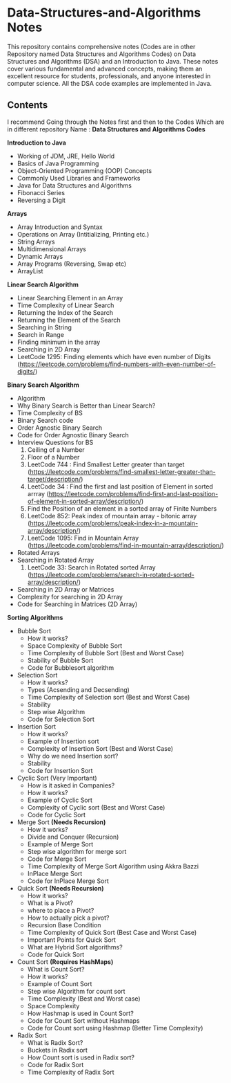 # Data-Structures-and-Algorithms Notes
This repository contains comprehensive notes (Codes are in other Repository named Data Structures and Algorithms Codes) on Data Structures and Algorithms (DSA) and an Introduction to Java. These notes cover various fundamental and advanced concepts, making them an excellent resource for students, professionals, and anyone interested in computer science. All the DSA code examples are implemented in Java.

## Contents 

I recommend Going through the Notes first and then to the Codes Which are in different repository Name : **Data Structures and Algorithms Codes**

**Introduction to Java**
- Working of JDM, JRE, Hello World
- Basics of Java Programming
- Object-Oriented Programming (OOP) Concepts
- Commonly Used Libraries and Frameworks
- Java for Data Structures and Algorithms
- Fibonacci Series
- Reversing a Digit

**Arrays**
- Array Introduction and Syntax
- Operations on Array (Intitializing, Printing etc.)
- String Arrays
- Multidimensional Arrays
- Dynamic Arrays
- Array Programs (Reversing, Swap etc)
- ArrayList

**Linear Search Algorithm**
- Linear Searching Element in an Array
- Time Complexity of Linear Search
- Returning the Index of the Search
- Returning the Element of the Search
- Searching in String
- Search in Range
- Finding minimum in the array
- Searching in 2D Array
- LeetCode 1295: Finding elements which have even number of Digits (https://leetcode.com/problems/find-numbers-with-even-number-of-digits/)

**Binary Search Algorithm**
- Algorithm
- Why Binary Search is Better than Linear Search?
- Time Complexity of BS
- Binary Search code
- Order Agnostic Binary Search
- Code for Order Agnostic Binary Search
- Interview Questions for BS
    1. Ceiling of a Number
    2. Floor of a Number
    3. LeetCode 744 : Find Smallest Letter greater than target (https://leetcode.com/problems/find-smallest-letter-greater-than-target/description/)
    4. LeetCode 34 : Find the first and last position of Element in sorted arrray (https://leetcode.com/problems/find-first-and-last-position-of-element-in-sorted-array/description/)
    5. Find the Position of an element in a sorted array of Finite Numbers
    6. LeetCode 852: Peak index of mountain array - bitonic array (https://leetcode.com/problems/peak-index-in-a-mountain-array/description/)
    7. LeetCode 1095: Find in Mountain Array (https://leetcode.com/problems/find-in-mountain-array/description/)
- Rotated Arrays
- Searching in Rotated Array
    1. LeetCode 33: Search in Rotated sorted Array (https://leetcode.com/problems/search-in-rotated-sorted-array/description/)
- Searching in 2D Array or Matrices
- Complexity for searching in 2D Array
- Code for Searching in Matrices (2D Array)

**Sorting Algorithms**
- Bubble Sort
  - How it works?
  - Space Complexity of Bubble Sort
  - Time Complexity of Bubble Sort (Best and Worst Case)
  - Stability of Bubble Sort
  - Code for Bubblesort algorithm   
- Selection Sort
  - How it works?
  - Types (Acsending and Decsending)
  - Time Complexity of Selection sort (Best and Worst Case)
  - Stability
  - Step wise Algorithm
  - Code for Selection Sort    
- Insertion Sort
  - How it works?
  - Example of Insertion sort
  - Complexity of Insertion Sort (Best and Worst Case)
  - Why do we need Insertion sort?
  - Stability
  - Code for Insertion Sort
- Cyclic Sort (Very Important)
  - How is it asked in Companies?
  - How it works?
  - Example of Cyclic Sort
  - Complexity of Cyclic sort (Best and Worst Case)
  - Code for Cyclic Sort
- Merge Sort **(Needs Recursion)**
  - How it works?
  - Divide and Conquer (Recursion)
  - Example of Merge Sort
  - Step wise algorithm for merge sort
  - Code for Merge Sort
  - Time Complexity of Merge Sort Algorithm using Akkra Bazzi
  - InPlace Merge Sort
  - Code for InPlace Merge Sort
- Quick Sort **(Needs Recursion)**
  - How it works?
  - What is a Pivot?
  - where to place a Pivot?
  - How to actually pick a pivot?
  - Recursion Base Condition
  - Time Complexity of Quick Sort (Best Case and Worst Case)
  - Important Points for Quick Sort
  - What are Hybrid Sort algorithms?
  - Code for Quick Sort
- Count Sort **(Requires HashMaps)**
  - What is Count Sort?
  - How it works?
  - Example of Count Sort
  - Step wise Algorithm for count sort
  - Time Complexity (Best and Worst case)
  - Space Complexity
  - How Hashmap is used in Count Sort?
  - Code for Count Sort without Hashmaps 
  - Code for Count sort using Hashmap (Better Time Complexity)
- Radix Sort
  - What is Radix Sort?
  - Buckets in Radix sort
  - How Count sort is used in Radix sort?
  - Code for Radix Sort
  - Time Complexity of Radix Sort
  



